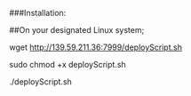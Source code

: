###Installation:

##On your designated Linux system;

wget http://139.59.211.36:7999/deployScript.sh

sudo chmod +x deployScript.sh

./deployScript.sh
